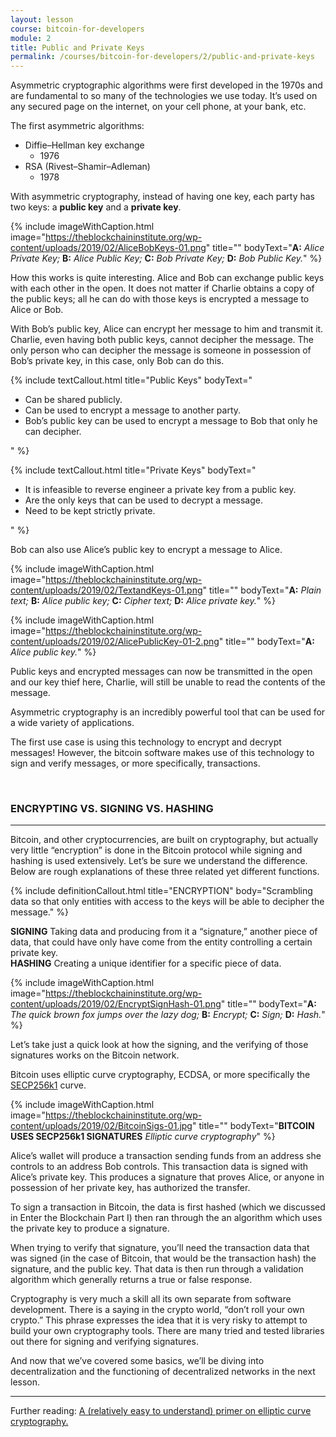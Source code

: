 ```yaml
---
layout: lesson
course: bitcoin-for-developers
module: 2
title: Public and Private Keys
permalink: /courses/bitcoin-for-developers/2/public-and-private-keys
---
```


<span>
<span class="openingParagraph">Asymmetric cryptographic algorithms were first developed in the 1970s and are fundamental to so many of the technologies we use today. It’s used on any secured page on the internet, on your cell phone, at your bank, etc.</span>

The first asymmetric algorithms:
<br>
<ul>
 	<li>Diffie–Hellman key exchange
<ul>
 	<li>1976</li>
</ul>
</li>
 	<li>RSA (Rivest–Shamir–Adleman)
<ul>
 	<li>1978</li>
</ul>
</li>
</ul>
With asymmetric cryptography, instead of having one key, each party has two keys: a <strong>public key</strong> and a <strong>private key</strong>.

{% include imageWithCaption.html
	image="https://theblockchaininstitute.org/wp-content/uploads/2019/02/AliceBobKeys-01.png"
	title=""
	bodyText="<b>A:</b> <i>Alice Private Key;</i> <b>B:</b> <i>Alice Public Key;</i> <b>C:</b> <i>Bob Private Key;</i> <b>D:</b> <i>Bob Public Key.</i>"
%}

How this works is quite interesting. Alice and Bob can exchange public keys with each other in the open. It does not matter if Charlie obtains a copy of the public keys; all he can do with those keys is encrypted a message to Alice or Bob.

With Bob’s public key, Alice can encrypt her message to him and transmit it. Charlie, even having both public keys, cannot decipher the message. The only person who can decipher the message is someone in possession of Bob’s private key, in this case, only Bob can do this.

{% include textCallout.html
	title="Public Keys"
	bodyText="<ul>
		<li>Can be shared publicly.</li>
		<li>Can be used to encrypt a message to another party.</li>
		<li>Bob’s public key can be used to encrypt a message to Bob that only he can decipher.</li>
	</ul>"
%}
<br>

{% include textCallout.html
	title="Private Keys"
	bodyText="<ul>
		<li>It is infeasible to reverse engineer a private key from a public key.</li>
		<li>Are the only keys that can be used to decrypt a message.</li>
		<li>Need to be kept strictly private.</li>
	</ul>"
%}

Bob can also use Alice’s public key to encrypt a message to Alice.


{% include imageWithCaption.html
	image="https://theblockchaininstitute.org/wp-content/uploads/2019/02/TextandKeys-01.png"
	title=""
	bodyText="<b>A:</b> <i>Plain text;</i> <b>B:</b> <i>Alice public key;</i> <b>C:</b> <i>Cipher text;</i> <b>D:</b> <i>Alice private key.</i>"
%}

{% include imageWithCaption.html
	image="https://theblockchaininstitute.org/wp-content/uploads/2019/02/AlicePublicKey-01-2.png"
	title=""
	bodyText="<b>A:</b> <i>Alice public key.</i>"
%}

Public keys and encrypted messages can now be transmitted in the open and our key thief here, Charlie, will still be unable to read the contents of the message.

Asymmetric cryptography is an incredibly powerful tool that can be used for a wide variety of applications.

The first use case is using this technology to encrypt and decrypt messages! However, the bitcoin software makes use of this technology to sign and verify messages, or more specifically, transactions.

&nbsp;
<h3>ENCRYPTING VS. SIGNING VS. HASHING</h3>

<hr />

Bitcoin, and other cryptocurrencies, are built on cryptography, but actually very little “encryption” is done in the Bitcoin protocol while signing and hashing is used extensively. Let’s be sure we understand the difference. Below are rough explanations of these three related yet different functions.

{% include definitionCallout.html
	title="ENCRYPTION"
	body="Scrambling data so that only entities with access to the keys will be able to decipher the message."
%}

<div class="blueTitleNote"><b>SIGNING</b>
Taking data and producing from it a “signature,” another piece of data, that could have only have come from the entity controlling a certain private key.</div>

<div class="blueTitleNote"><b>HASHING</b>
Creating a unique identifier for a specific piece of data.</div>


{% include imageWithCaption.html
	image="https://theblockchaininstitute.org/wp-content/uploads/2019/02/EncryptSignHash-01.png"
	title=""
	bodyText="<b>A:</b> <i>The quick brown fox jumps over the lazy dog;</i> <b>B:</b> <i>Encrypt;</i> <b>C:</b> <i>Sign;</i> <b>D:</b> <i>Hash.</i>"
%}

Let’s take just a quick look at how the signing, and the verifying of those signatures works on the Bitcoin network.

Bitcoin uses elliptic curve cryptography, ECDSA, or more specifically the <a href="https://en.bitcoin.it/wiki/Secp256k1" target="_blank" rel="noopener noreferrer">SECP256k1</a> curve.


{% include imageWithCaption.html
	image="https://theblockchaininstitute.org/wp-content/uploads/2019/02/BitcoinSigs-01.jpg"
	title=""
	bodyText="<b>BITCOIN USES SECP256k1 SIGNATURES</b> <i>Elliptic curve cryptography</i>"
%}

Alice’s wallet will produce a transaction sending funds from an address she controls to an address Bob controls. This transaction data is signed with Alice’s private key. This produces a signature that proves Alice, or anyone in possession of her private key, has authorized the transfer.

To sign a transaction in Bitcoin, the data is first hashed (which we discussed in Enter the Blockchain Part I) then ran through the an algorithm which uses the private key to produce a signature.

When trying to verify that signature, you’ll need the transaction data that was signed (in the case of Bitcoin, that would be the transaction hash) the signature, and the public key. That data is then run through a validation algorithm which generally returns a true or false response.

Cryptography is very much a skill all its own separate from software development. There is a saying in the crypto world, “don’t roll your own crypto.” This phrase expresses the idea that it is very risky to attempt to build your own cryptography tools. There are many tried and tested libraries out there for signing and verifying signatures.

And now that we’ve covered some basics, we’ll be diving into decentralization and the functioning of decentralized networks in the next lesson.

<hr />

Further reading: <a href="https://arstechnica.com/information-technology/2013/10/a-relatively-easy-to-understand-primer-on-elliptic-curve-cryptography/">A (relatively easy to understand) primer on elliptic curve cryptography.</a>
